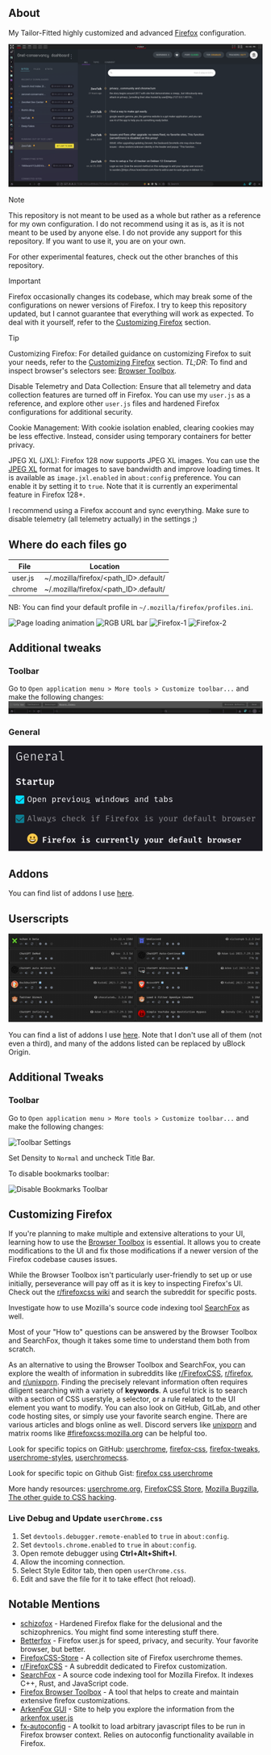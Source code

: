 ## About
My Tailor-Fitted highly customized and advanced [Firefox](https://www.mozilla.org/en-US/firefox) configuration.

![Firefox Screen 1](screenshots/firefox-1.png)

> [!NOTE]
> This repository is not meant to be used as a whole but rather as a reference for my own configuration. I do not recommend using it as is, as it is not meant to be used by anyone else. I do not provide any support for this repository. If you want to use it, you are on your own.
>
> For other experimental features, check out the other branches of this repository.

> [!IMPORTANT]
> Firefox occasionally changes its codebase, which may break some of the configurations on newer versions of Firefox. I try to keep this repository updated, but I cannot guarantee that everything will work as expected. To deal with it yourself, refer to the [Customizing Firefox](#customizing-firefox) section.

> [!TIP]
> Customizing Firefox: For detailed guidance on customizing Firefox to suit your needs, refer to the [Customizing Firefox](#customizing-firefox) section. _TL;DR_: To find and inspect browser's selectors see: [Browser Toolbox](https://developer.mozilla.org/en-US/docs/Tools/Browser_Toolbox).
>
> Disable Telemetry and Data Collection: Ensure that all telemetry and data collection features are turned off in Firefox. You can use my `user.js` as a reference, and explore other `user.js` files and hardened Firefox configurations for additional security.
>
> Cookie Management: With cookie isolation enabled, clearing cookies may be less effective. Instead, consider using temporary containers for better privacy.
>
> JPEG XL (JXL): Firefox 128 now supports JPEG XL images. You can use the [JPEG XL](https://jpeg.org/jpegxl/) format for images to save bandwidth and improve loading times. It is available as `image.jxl.enabled` in `about:config` preference. You can enable it by setting it to `true`. Note that it is currently an experimental feature in Firefox 128+.

I recommend using a Firefox account and sync everything. Make sure to disable telemetry (all telemetry actually) in the settings ;)

## Where do each files go
| File      | Location    |
| ----------| ----------- |
| user.js   | ~/.mozilla/firefox/<path_ID>.default/ |
| chrome    | ~/.mozilla/firefox/<path_ID>.default/ |

NB: You can find your default profile in `~/.mozilla/firefox/profiles.ini`.

![Page loading animation](misc/gifs/page-loading-animation.gif)
![RGB URL bar](misc/gifs/rgb-urlbar.gif)
![Firefox-1](misc/screenshots/firefox-1.png)
![Firefox-2](misc/screenshots/firefox-2.png)

## Additional tweaks
### Toolbar
Go to `Open application menu > More tools > Customize toolbar...` and make the following changes:
![Toolbar Settings](screenshots/toolbar.png)

### General
![General](screenshots/general.png)

## Addons
You can find list of addons I use [here](https://addons.mozilla.org/en-US/firefox/collections/17970682/TAT-Collection/).

## Userscripts
![Userscripts](screenshots/violentmonkey-userscripts.png)

You can find a list of addons I use [here](https://addons.mozilla.org/en-US/firefox/collections/17970682/TAT-Collection/). Note that I don't use all of them (not even a third), and many of the addons listed can be replaced by uBlock Origin.

## Additional Tweaks

### Toolbar

Go to `Open application menu > More tools > Customize toolbar...` and make the following changes:

![Toolbar Settings](misc/screenshots/toolbar.png)

Set Density to `Normal` and uncheck Title Bar.

To disable bookmarks toolbar:

![Disable Bookmarks Toolbar](misc/screenshots/disable-bookmarks-toolbar.png)

## Customizing Firefox

If you're planning to make multiple and extensive alterations to your UI, learning how to use the [Browser Toolbox](https://firefox-source-docs.mozilla.org/devtools-user/browser_toolbox/index.html) is essential. It allows you to create modifications to the UI and fix those modifications if a newer version of the Firefox codebase causes issues.

While the Browser Toolbox isn't particularly user-friendly to set up or use initially, perseverance will pay off as it is key to inspecting Firefox's UI. Check out the [r/firefoxcss wiki](https://www.reddit.com/r/FirefoxCSS/wiki/index/) and search the subreddit for specific posts.

Investigate how to use Mozilla's source code indexing tool [SearchFox](https://searchfox.org) as well.

Most of your "How to" questions can be answered by the Browser Toolbox and SearchFox, though it takes some time to understand them both from scratch.

As an alternative to using the Browser Toolbox and SearchFox, you can explore the wealth of information in subreddits like [r/FirefoxCSS](https://www.reddit.com/r/FirefoxCSS), [r/firefox](https://www.reddit.com/r/firefox/), and [r/unixporn](https://www.reddit.com/r/unixporn/). Finding the precisely relevant information often requires diligent searching with a variety of **keywords**. A useful trick is to search with a section of CSS userstyle, a selector, or a rule related to the UI element you want to modify. You can also look on GitHub, GitLab, and other code hosting sites, or simply use your favorite search engine. There are various articles and blogs online as well. Discord servers like [unixporn](https://discord.com/invite/unixporn) and matrix rooms like [#firefoxcss:mozilla.org](https://chat.hackliberty.org/#/room/#firefoxcss:mozilla.org) can be helpful too.

Look for specific topics on GitHub: [userchrome](https://github.com/topics/userchrome), [firefox-css](https://github.com/topics/firefox-css), [firefox-tweaks](https://github.com/topics/firefox-tweaks), [userchrome-styles](https://github.com/topics/userchrome-styles), [userchromecss](https://github.com/topics/userchromecss).

Look for specific topic on Github Gist: [firefox css userchrome](https://gist.github.com/search?o=desc&q=firefox+css+userchrome&s=updated)

More handy resources: [userchrome.org](https://www.userchrome.org), [FirefoxCSS Store](https://firefoxcss-store.github.io), [Mozilla Bugzilla](https://bugzilla.mozilla.org), [The other guide to CSS hacking](https://mrotherguy.github.io/ToyfoCSS/).

### Live Debug and Update `userChrome.css`

1. Set `devtools.debugger.remote-enabled` to `true` in `about:config`.
2. Set `devtools.chrome.enabled` to `true` in `about:config`.
3. Open remote debugger using **Ctrl+Alt+Shift+I**.
4. Allow the incoming connection.
5. Select Style Editor tab, then open `userChrome.css`.
6. Edit and save the file for it to take effect (hot reload).

## Notable Mentions

- [schizofox](https://github.com/schizofox/schizofox) - Hardened Firefox flake for the delusional and the schizophrenics. You might find some interesting stuff there.
- [Betterfox](https://github.com/yokoffing/Betterfox) - Firefox user.js for speed, privacy, and security. Your favorite browser, but better.
- [FirefoxCSS-Store](https://firefoxcss-store.github.io) - A collection site of Firefox userchrome themes.
- [r/FirefoxCSS](https://www.reddit.com/r/FirefoxCSS) - A subreddit dedicated to Firefox customization.
- [SearchFox](https://searchfox.org) - A source code indexing tool for Mozilla Firefox. It indexes C++, Rust, and JavaScript code.
- [Firefox Browser Toolbox](https://firefox-source-docs.mozilla.org/devtools-user/browser_toolbox/index.html) - A tool that helps to create and maintain extensive firefox customizations.
- [ArkenFox GUI](https://arkenfox.github.io/gui) - Site to help you explore the information from the [arkenfox user.js](https://github.com/arkenfox/user.js)
- [fx-autoconfig](https://github.com/MrOtherGuy/fx-autoconfig) - A toolkit to load arbitrary javascript files to be run in Firefox browser context. Relies on autoconfig functionality available in Firefox.
